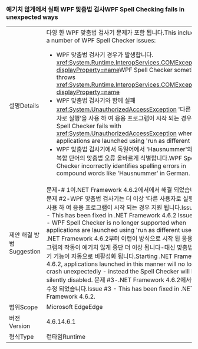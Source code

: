 ### <a name="wpf-spell-checking-fails-in-unexpected-ways"></a><span data-ttu-id="52b81-101">예기치 않게에서 실패 WPF 맞춤법 검사</span><span class="sxs-lookup"><span data-stu-id="52b81-101">WPF Spell Checking fails in unexpected ways</span></span>

|   |   |
|---|---|
|<span data-ttu-id="52b81-102">설명</span><span class="sxs-lookup"><span data-stu-id="52b81-102">Details</span></span>|<span data-ttu-id="52b81-103">다양 한 WPF 맞춤법 검사기 문제가 포함 됩니다.</span><span class="sxs-lookup"><span data-stu-id="52b81-103">This includes a number of WPF Spell Checker issues:</span></span><ul><li><span data-ttu-id="52b81-104">WPF 맞춤법 검사기 경우가 발생합니다. <xref:System.Runtime.InteropServices.COMException?displayProperty=name></span><span class="sxs-lookup"><span data-stu-id="52b81-104">WPF Spell Checker sometimes throws <xref:System.Runtime.InteropServices.COMException?displayProperty=name></span></span></li><li><span data-ttu-id="52b81-105">WPF 맞춤법 검사기와 함께 실패 <xref:System.UnauthorizedAccessException> '다른 사용자로 실행'을 사용 하 여 응용 프로그램이 시작 되는 경우</span><span class="sxs-lookup"><span data-stu-id="52b81-105">WPF Spell Checker fails with <xref:System.UnauthorizedAccessException> when applications are launched using 'run as different user'</span></span></li><li><span data-ttu-id="52b81-106">WPF 맞춤법 검사기에서 독일어에서 'Hausnummer'와 같은 복합 단어의 맞춤법 오류 올바르게 식별합니다.</span><span class="sxs-lookup"><span data-stu-id="52b81-106">WPF Spell Checker incorrectly identifies spelling errors in compound words like 'Hausnummer' in German.</span></span></li></ul>|
|<span data-ttu-id="52b81-107">제안 해결 방법</span><span class="sxs-lookup"><span data-stu-id="52b81-107">Suggestion</span></span>|<span data-ttu-id="52b81-108">문제-# 1이.NET Framework 4.6.2에서에서 해결 되었습니다 문제 #2-WPF 맞춤법 검사기는 더 이상 '다른 사용자로 실행'을 사용 하 여 응용 프로그램이 시작 되는 경우 지원 됩니다.</span><span class="sxs-lookup"><span data-stu-id="52b81-108">Issue #1 - This has been fixed in .NET Framework 4.6.2 Issue #2 - WPF Spell Checker is no longer supported when applications are launched using 'run as different user'.</span></span> <span data-ttu-id="52b81-109">.NET Framework 4.6.2부터 이런이 방식으로 시작 된 응용 프로그램의 작동이 예기치 않게 중단 더 이상 됩니다-대신 맞춤법 검사기 기능이 자동으로 비활성화 됩니다.</span><span class="sxs-lookup"><span data-stu-id="52b81-109">Starting .NET Framework 4.6.2, applications launched in this manner will no longer crash unexpectedly - instead the Spell Checker will be silently disabled.</span></span> <span data-ttu-id="52b81-110">문제 #3-.NET Framework 4.6.2에서에서 수정 되었습니다.</span><span class="sxs-lookup"><span data-stu-id="52b81-110">Issue #3 - This has been fixed in .NET Framework 4.6.2.</span></span>|
|<span data-ttu-id="52b81-111">범위</span><span class="sxs-lookup"><span data-stu-id="52b81-111">Scope</span></span>|<span data-ttu-id="52b81-112">Microsoft Edge</span><span class="sxs-lookup"><span data-stu-id="52b81-112">Edge</span></span>|
|<span data-ttu-id="52b81-113">버전</span><span class="sxs-lookup"><span data-stu-id="52b81-113">Version</span></span>|<span data-ttu-id="52b81-114">4.6.1</span><span class="sxs-lookup"><span data-stu-id="52b81-114">4.6.1</span></span>|
|<span data-ttu-id="52b81-115">형식</span><span class="sxs-lookup"><span data-stu-id="52b81-115">Type</span></span>|<span data-ttu-id="52b81-116">런타임</span><span class="sxs-lookup"><span data-stu-id="52b81-116">Runtime</span></span>|

